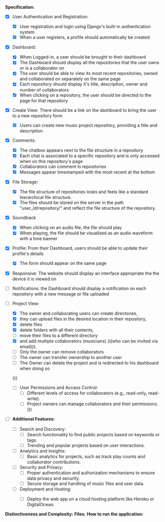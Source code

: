 **Specification:**

- [x] User Authentication and Registration:
  - [x] User registration and login using Django's built-in authentication system.
  - [x] When a user registers, a profile should automatically be created
  
- [x] Dashboard:
  - [x] When Logged-in, a user should be brought to their dashboard
  - [x] The Dashboard should display all the repositories that the user owns or is a collaborator on 
  - [x] The user should be able to view its most recent repositories, owned and collaborated on separately on the same page
  - [x] Each repository should display it's title, description, owner and number of collaborators
  - [x] When clicking on a repository, the user should be directed to the page for that repository
    
- [x] Create View: There should be a link on the dashboard to bring the user to a new repository form 
  - [x]  Users can create new music project repository, providing a title and description.

- [x] Comments:
  - [x] The chatbox appears next to the file structure in a repository
  - [x] Each chat is associated to a specific repository and is only accessed when on this repository's page
  - [x] Collaborators can comment in repositories
  - [x] Messages appear timestamped with the most recent at the bottom

- [x] File Storage:
    - [x] The file structure of repositories looks and feels like a standard hierarchical file structure.
    - [x] The files should be stored on the server in the path "user_id/repository/" and reflect the file structure of the repository.

- [x] Soundtrack
    - [x] When clicking on an audio file, the file should play 
    - [x] When playing, the file should be visualized as an audio waveform with a time banner

- [x] Profile: From their Dashboard, users should be able to update their profile's details
  - [x] The form should appear on the same page

- [x] Responsive: The website should display an interface appropriate the the device it is viewed on

- [ ] Notifications: the Dashboard should display a notification on each repository with a new message or file uploaded

- [ ] Project View:
  - [x] The owner and collaborating users can create directories,
  - [x] they can upload files in the desired location in their repository,
  - [x] delete files 
  - [x] delete folders with all their contents,
  - [ ] move their files to a different directory
  - [x] and add multiple collaborators (musicians) (((who can be invited via email))).
  - [ ] Only the owner can remove collaborators
  - [ ] The owner can transfer ownership to another user
  - [ ] The Owner can delete the project and is redirected to his dashboard when doing so

  (((
  - [ ] User Permissions and Access Control:
    - [ ] Different levels of access for collaborators (e.g., read-only, read-write).
    - [ ] Project owners can manage collaborators and their permissions.
  )))
  
- [ ] **Additional Features:**
  - [ ] Search and Discovery:
    - [ ] Search functionality to find public projects based on keywords or tags.
    - [ ] Trending and popular projects based on user interactions.

  - [ ] Analytics and Insights:
    - [ ] Basic analytics for projects, such as track play counts and collaborator contributions.

  - [ ] Security and Privacy:
    - [ ] Proper authentication and authorization mechanisms to ensure data privacy and security.
    - [ ] Secure storage and handling of music files and user data.

  - [ ] Deployment and Hosting:
    - [ ] Deploy the web app on a cloud hosting platform like Heroku or DigitalOcean.



**Distinctiveness and Complexity:**
**Files:**
**How to run the application:**